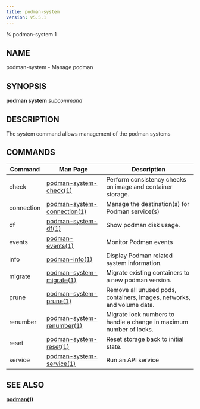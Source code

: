 ```yaml
---
title: podman-system
version: v5.5.1
---
```


% podman-system 1

## NAME
podman\-system - Manage podman

## SYNOPSIS
**podman system** *subcommand*

## DESCRIPTION
The system command allows management of the podman systems

## COMMANDS

| Command    | Man Page                                                     | Description                                                              |
| -------    | ------------------------------------------------------------ | ------------------------------------------------------------------------ |
| check      | [podman-system-check(1)](podman-system-check.1.md)           | Perform consistency checks on image and container storage.
| connection | [podman-system-connection(1)](podman-system-connection.1.md) | Manage the destination(s) for Podman service(s)                          |
| df         | [podman-system-df(1)](podman-system-df.1.md)                 | Show podman disk usage.                                                  |
| events     | [podman-events(1)](podman-events.1.md)                       | Monitor Podman events                                                    |
| info       | [podman-info(1)](podman-info.1.md)                           | Display Podman related system information.                               |
| migrate    | [podman-system-migrate(1)](podman-system-migrate.1.md)       | Migrate existing containers to a new podman version.                     |
| prune      | [podman-system-prune(1)](podman-system-prune.1.md)           | Remove all unused pods, containers, images, networks, and volume data.   |
| renumber   | [podman-system-renumber(1)](podman-system-renumber.1.md)     | Migrate lock numbers to handle a change in maximum number of locks.      |
| reset      | [podman-system-reset(1)](podman-system-reset.1.md)           | Reset storage back to initial state.                                     |
| service    | [podman-system-service(1)](podman-system-service.1.md)       | Run an API service                                                       |

## SEE ALSO
**[podman(1)](podman.1.md)**
